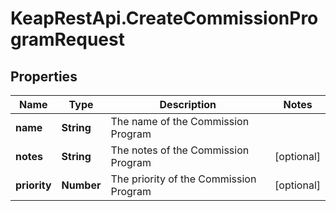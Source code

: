 # KeapRestApi.CreateCommissionProgramRequest

## Properties

Name | Type | Description | Notes
------------ | ------------- | ------------- | -------------
**name** | **String** | The name of the Commission Program | 
**notes** | **String** | The notes of the Commission Program | [optional] 
**priority** | **Number** | The priority of the Commission Program | [optional] 


